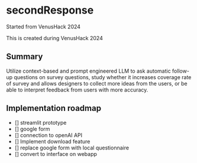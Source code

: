 # secondResponse
Started from VenusHack 2024

This is created during VenusHack 2024

## Summary
Utilize context-based and prompt engineered LLM to ask automatic follow-up questions on survey questions, study whether it increases coverage rate of survey and allows designers to collect more ideas from the users, or be able to interpret feedback from users with more accuracy.

## Implementation roadmap
- [] streamlit prototype
- [] google form
- [] connection to openAI API
- [] Implement download feature
- [] replace google form with local questionnaire
- [] convert to interface on webapp
